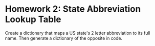 # Homework 2: State Abbreviation Lookup Table
Create a dictionary that maps a US state's 2 letter abbreviation to its full name. Then generate a dictionary of the
opposite in code.
